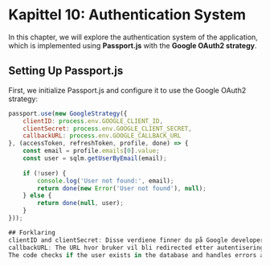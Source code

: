 # Kapittel 10: Authentication System

In this chapter, we will explore the authentication system of the application, which is implemented using **Passport.js** with the **Google OAuth2 strategy**.

## Setting Up Passport.js

First, we initialize Passport.js and configure it to use the Google OAuth2 strategy:
```javascript
passport.use(new GoogleStrategy({
    clientID: process.env.GOOGLE_CLIENT_ID,
    clientSecret: process.env.GOOGLE_CLIENT_SECRET,
    callbackURL: process.env.GOOGLE_CALLBACK_URL
}, (accessToken, refreshToken, profile, done) => {
    const email = profile.emails[0].value;
    const user = sqlm.getUserByEmail(email);
    
    if (!user) {
        console.log('User not found:', email);
        return done(new Error('User not found'), null);
    } else {
        return done(null, user);
    }
}));

## Forklaring
clientID and clientSecret: Disse verdiene finner du på Google developer console.
callbackURL: The URL hvor bruker vil bli redirected etter autentisering.
The code checks if the user exists in the database and handles errors accordingly.